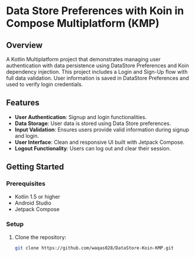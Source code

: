 # Data Store Preferences with Koin in Compose Multiplatform (KMP)

## Overview

A Kotlin Multiplatform project that demonstrates managing user authentication with data persistence using DataStore Preferences and Koin dependency injection. This project includes a Login and Sign-Up flow with full data validation. User information is saved in DataStore Preferences and used to verify login credentials.

## Features

- **User Authentication**: Signup and login functionalities.
- **Data Storage**: User data is stored using Data Store preferences.
- **Input Validation**: Ensures users provide valid information during signup and login.
- **User Interface**: Clean and responsive UI built with Jetpack Compose.
- **Logout Functionality**: Users can log out and clear their session.

## Getting Started

### Prerequisites

- Kotlin 1.5 or higher
- Android Studio
- Jetpack Compose

### Setup

1. Clone the repository:
   ```bash
   git clone https://github.com/waqas028/DataStore-Koin-KMP.git
